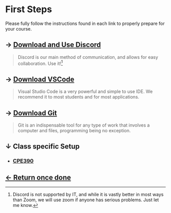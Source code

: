 # First Steps

Please fully follow the instructions found in each link to properly prepare for your course.

## &rarr; [Download and Use Discord](all/installing_discord.md)

> Discord is our main method of communication, and allows for easy collaboration. Use it![^note]

## &rarr; [Download VSCode](all/installing_vscode.md)

> Visual Studio Code is a very powerful and simple to use IDE. We recommend it to most students and for most applications.

## &rarr; [Download Git](all/GIT101.md)

> Git is an indispensable tool for any type of work that involves a computer and files, programming being no exception.

## &darr; Class specific Setup

- ### [CPE390](CPE390/readme.md)

## [&larr; Return once done](../readme.md)

[^note]: Discord is not supported by IT, and while it is vastly better in most ways than Zoom, we will use zoom if anyone has serious problems. Just let me know.
